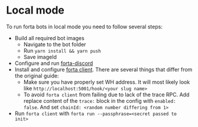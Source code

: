 # Local mode

To run forta bots in local mode you need to follow several steps:
- Build all required bot images
    - Navigate to the bot folder
    - Run `yarn install && yarn push`
    - Save imageId
- Configure and run [forta-discord](https://github.com/lidofinance/forta-discord)
- Install and configure [forta client](https://docs.forta.network/en/latest/scanner-local-mode/). There are several things that differ from the original guide:
    - Make sure you have properly set WH address. It will most likely look like `http://localhost:5001/hook/<your slug name>`
    - To avoid `forta client` from failing due to lack of the trace RPC. Add replace content of the `trace:` block in the config with `enabled: false`. And set `chainId: <random number differing from 1>`
- Run `forta client` with `forta run --passphrase=<secret passed to init>`
